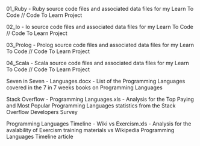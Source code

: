 01_Ruby - Ruby source code files and associated data files for my Learn To Code // Code To Learn Project

02_Io - Io source code files and associated data files for my Learn To Code // Code To Learn Project

03_Prolog - Prolog source code files and associated data files for my Learn To Code // Code To Learn Project

04_Scala - Scala source code files and associated data files for my Learn To Code // Code To Learn Project

Seven in Seven - Languages.docx - List of the Programming Languages covered in the 7 in 7 weeks books on Programming Languages

Stack Overflow - Programming Languages.xls - Analysis for the Top Paying and Most Popular Programming Languages statistics from the Stack Overflow Developers Survey

Programming Languages Timeline - Wiki vs Exercism.xls - Analysis for the avalability of Exercism training materials vs Wikipedia Programming Languages Timeline article


